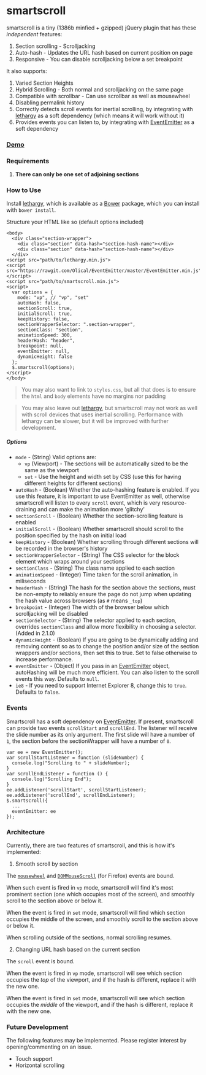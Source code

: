# smartscroll

smartscroll is a tiny (1386b minfied + gzipped) jQuery plugin that has these *independent* features:

1. Section scrolling - Scrolljacking
2. Auto-hash - Updates the URL hash based on current position on page
3. Responsive - You can disable scrolljacking below a set breakpoint

It also supports:

1. Varied Section Heights
2. Hybrid Scrolling - Both normal and scrolljacking on the same page
3. Compatible with scrollbar - Can use scrollbar as well as mousewheel
4. Disabling permalink history
5. Correctly detects scroll events for inertial scrolling, by integrating with [lethargy](https://github.com/d4nyll/lethargy) as a soft dependency (which means it will work without it)
6. Provides events you can listen to, by integrating with [EventEmitter](https://github.com/Olical/EventEmitter) as a soft dependency

### [Demo](//d4nyll.github.io/smartscroll/)

### Requirements

1. **There can only be one set of adjoining sections**

### How to Use

Install [lethargy](https://github.com/d4nyll/lethargy), which is available as a [Bower](http://bower.io/) package, which you can install with `bower install`.

Structure your HTML like so (default options included)

    <body>
      <div class="section-wrapper">
        <div class="section" data-hash="section-hash-name"></div>
        <div class="section" data-hash="section-hash-name"></div>
      </div>
    <script src="path/to/lethargy.min.js">
    <script src="https://rawgit.com/Olical/EventEmitter/master/EventEmitter.min.js"></script>
    <script src="path/to/smartscroll.min.js">
    <script>
      var options = {
        mode: "vp", // "vp", "set"
        autoHash: false,
        sectionScroll: true,
        initialScroll: true,
        keepHistory: false,
        sectionWrapperSelector: ".section-wrapper",
        sectionClass: "section",
        animationSpeed: 300,
        headerHash: "header",
        breakpoint: null,
        eventEmitter: null,
        dynamicHeight: false
      };
      $.smartscroll(options);
    </script>
    </body>

> You may also want to link to `styles.css`, but all that does is to ensure the `html` and `body` elements have no margins nor padding

> You may also leave out [lethargy](https://github.com/d4nyll/lethargy), but smartscroll may not work as well with scroll devices that uses inertial scrolling. Performance with lethargy can be slower, but it will be improved with further development.

##### Options

* `mode` - (String) Valid options are:
  * `vp` (Viewport) - The sections will be automatically sized to be the same as the viewport
  * `set` - Use the height and width set by CSS (use this for having different heights for different sections)
* `autoHash` - (Boolean) Whether the auto-hashing feature is enabled. If you use this feature, it is important to use EventEmitter as well, otherwise smartscroll will listen to every `scroll` event, which is very resource-draining and can make the animation more 'glitchy'
* `sectionScroll` - (Boolean) Whether the section-scrolling feature is enabled
* `initialScroll` - (Boolean) Whether smartscroll should scroll to the position specified by the hash on initial load
* `keepHistory` - (Boolean) Whether scrolling through different sections will be recorded in the browser's history
* `sectionWrapperSelector` - (String) The CSS selector for the block element which wraps around your sections
* `sectionClass` - (String) The class name applied to each section
* `animationSpeed` - (Integer) Time taken for the scroll animation, in miliseconds
* `headerHash` - (String) The hash for the section above the sections, must be non-empty to reliably ensure the page do not jump when updating the hash value across browsers (as `#` means `_top`)
* `breakpoint` - (Integer) The width of the browser below which scrolljacking will be disabled
* `sectionSelector` - (String) The selector applied to each section, overrides `sectionClass` and allow more flexibility in choosing a selector. (Added in 2.1.0)
* `dynamicHeight` - (Boolean) If you are going to be dynamically adding and removing content so as to change the position and/or size of the section wrappers and/or sections, then set this to true. Set to false otherwise to increase performance.
* `eventEmitter` - (Object) If you pass in an [EventEmitter](https://github.com/Olical/EventEmitter) object, autoHashing will be much more efficient. You can also listen to the scroll events this way. Defaults to `null`.
* `ie8` - If you need to support Internet Explorer 8, change this to `true`. Defaults to `false`.

### Events

Smartscroll has a soft dependency on [EventEmitter](https://github.com/Olical/EventEmitter). If present, smartscroll can provide two events `scrollStart` and `scrollEnd`. The listener will receive the slide number as its only argument. The first slide will have a number of `1`, the section before the sectionWrapper will have a number of `0`.

    var ee = new EventEmitter();
    var scrollStartListener = function (slideNumber) {
      console.log("Scrolling to " + slideNumber);
    }
    var scrollEndListener = function () {
      console.log("Scrolling End");
    }
    ee.addListener('scrollStart', scrollStartListener);
    ee.addListener('scrollEnd', scrollEndListener);
    $.smartscroll({
      ...
      eventEmitter: ee
    });

### Architecture

Currently, there are two features of smartscroll, and this is how it's implemented:

1. Smooth scroll by section

  The [`mousewheel`](https://developer.mozilla.org/en-US/docs/Web/Events/mousewheel)  and [`DOMMouseScroll`](https://developer.mozilla.org/en-US/docs/Web/Events/DOMMouseScroll) (for Firefox) events are bound.

  When such event is fired in `vp` mode, smartscroll will find it's most prominent section (one which occupies most of the screen), and smoothly scroll to the section above or below it.

  When the event is fired in `set` mode, smartscroll will find which section occupies the middle of the screen, and smoothly scroll to the section above or below it.

  When scrolling outside of the sections, normal scrolling resumes.
  
2. Changing URL hash based on the current section

  The `scroll` event is bound.

  When the event is fired in `vp` mode, smartscroll will see which section occupies the *top* of the viewport, and if the hash is different, replace it with the new one.

  When the event is fired in `set` mode, smartscroll will see which section occupies the *middle* of the viewport, and if the hash is different, replace it with the new one.

### Future Development

The following features may be implemented. Please register interest by opening/commenting on an issue.

* Touch support
* Horizontal scrolling
